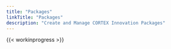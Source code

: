 ```yaml
---
title: "Packages"
linkTitle: "Packages"
description: "Create and Manage CORTEX Innovation Packages"
---
```


{{< workinprogress >}}
